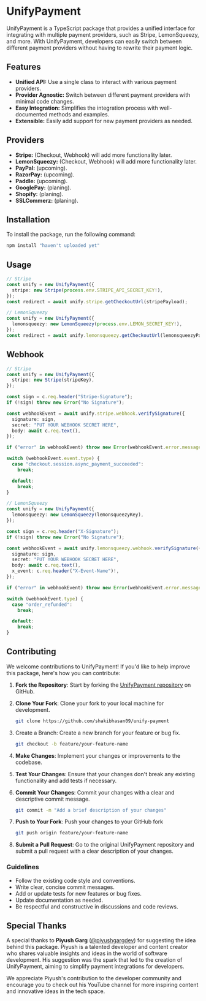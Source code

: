 # UnifyPayment

UnifyPayment is a TypeScript package that provides a unified interface for integrating with multiple payment providers, such as Stripe, LemonSqueezy, and more. With UnifyPayment, developers can easily switch between different payment providers without having to rewrite their payment logic.

## Features

- **Unified API:** Use a single class to interact with various payment providers.
- **Provider Agnostic:** Switch between different payment providers with minimal code changes.
- **Easy Integration:** Simplifies the integration process with well-documented methods and examples.
- **Extensible:** Easily add support for new payment providers as needed.

## Providers

- **Stripe:** (Checkout, Webhook) will add more functionality later.
- **LemonSqueezy:** (Checkout, Webhook) will add more functionality later.
- **PayPal:** (upcoming).
- **RazorPay:** (upcoming).
- **Paddle:** (upcoming).
- **GooglePay:** (planing).
- **Shopify:** (planing).
- **SSLCommerz:** (planing).

## Installation

To install the package, run the following command:

```bash
npm install "haven't uploaded yet"
```

## Usage

```typescript
// Stripe
const unify = new UnifyPayment({
  stripe: new Stripe(process.env.STRIPE_API_SECRET_KEY!),
});
const redirect = await unify.stripe.getCheckoutUrl(stripePayload);

// LemonSqueezy
const unify = new UnifyPayment({
  lemonsqueezy: new LemonSqueezy(process.env.LEMON_SECRET_KEY!),
});
const redirect = await unify.lemonsqueezy.getCheckoutUrl(lemonsqueezyPayload);
```

## Webhook

```typescript
// Stripe
const unify = new UnifyPayment({
  stripe: new Stripe(stripeKey),
});

const sign = c.req.header("Stripe-Signature");
if (!sign) throw new Error("No Signature");

const webhookEvent = await unify.stripe.webhook.verifySignature({
  signature: sign,
  secret: "PUT YOUR WEBHOOK SECRET HERE",
  body: await c.req.text(),
});

if ("error" in webhookEvent) throw new Error(webhookEvent.error.message);

switch (webhookEvent.event.type) {
  case "checkout.session.async_payment_succeeded":
    break;

  default:
    break;
}

// LemonSqueezy
const unify = new UnifyPayment({
  lemonsqueezy: new LemonSqueezy(lemonsqueezyKey),
});

const sign = c.req.header("X-Signature");
if (!sign) throw new Error("No Signature");

const webhookEvent = await unify.lemonsqueezy.webhook.verifySignature({
  signature: sign,
  secret: "PUT YOUR WEBHOOK SECRET HERE",
  body: await c.req.text(),
  x_event: c.req.header("X-Event-Name")!,
});

if ("error" in webhookEvent) throw new Error(webhookEvent.error.message);

switch (webhookEvent.type) {
  case "order_refunded":
    break;

  default:
    break;
}
```

## Contributing

We welcome contributions to UnifyPayment! If you'd like to help improve this package, here's how you can contribute:

1. **Fork the Repository**: Start by forking the [UnifyPayment repository](https://github.com/shakibhasan09/unify-payment) on GitHub.

2. **Clone Your Fork**: Clone your fork to your local machine for development.

   ```bash
   git clone https://github.com/shakibhasan09/unify-payment
   ```

3. Create a Branch: Create a new branch for your feature or bug fix.

   ```bash
   git checkout -b feature/your-feature-name
   ```

4. **Make Changes**: Implement your changes or improvements to the codebase.
5. **Test Your Changes**: Ensure that your changes don't break any existing functionality and add tests if necessary.
6. **Commit Your Changes**: Commit your changes with a clear and descriptive commit message.
   ```bash
   git commit -m "Add a brief description of your changes"
   ```
7. **Push to Your Fork**: Push your changes to your GitHub fork
   ```bash
   git push origin feature/your-feature-name
   ```
8. **Submit a Pull Request**: Go to the original UnifyPayment repository and submit a pull request with a clear description of your changes.

### Guidelines

- Follow the existing code style and conventions.
- Write clear, concise commit messages.
- Add or update tests for new features or bug fixes.
- Update documentation as needed.
- Be respectful and constructive in discussions and code reviews.

## Special Thanks

A special thanks to **Piyush Garg** ([@piyushgargdev](https://www.youtube.com/@piyushgargdev)) for suggesting the idea behind this package. Piyush is a talented developer and content creator who shares valuable insights and ideas in the world of software development. His suggestion was the spark that led to the creation of UnifyPayment, aiming to simplify payment integrations for developers.

We appreciate Piyush's contribution to the developer community and encourage you to check out his YouTube channel for more inspiring content and innovative ideas in the tech space.
